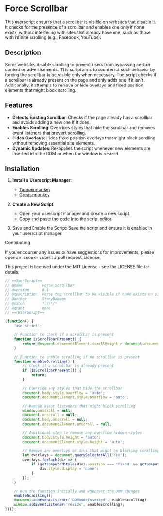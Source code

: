 # Force Scrollbar 

This userscript ensures that a scrollbar is visible on websites that disable it. It checks for the presence of a scrollbar and enables one only if none exists, without interfering with sites that already have one, such as those with infinite scrolling (e.g., Facebook, YouTube).

## Description

Some websites disable scrolling to prevent users from bypassing certain content or advertisements. This script aims to counteract such behavior by forcing the scrollbar to be visible only when necessary. The script checks if a scrollbar is already present on the page and only adds one if it isn't. Additionally, it attempts to remove or hide overlays and fixed position elements that might block scrolling.

## Features

- **Detects Existing Scrollbar**: Checks if the page already has a scrollbar and avoids adding a new one if it does.
- **Enables Scrolling**: Overrides styles that hide the scrollbar and removes event listeners that prevent scrolling.
- **Hides Overlays**: Hides fixed position overlays that might block scrolling without removing essential site elements.
- **Dynamic Updates**: Re-applies the script whenever new elements are inserted into the DOM or when the window is resized.

## Installation

1. **Install a Userscript Manager**:
   - [Tampermonkey](https://www.tampermonkey.net/) 
   - [Greasemonkey](https://www.greasespot.net/)

2. **Create a New Script**:
   - Open your userscript manager and create a new script.
   - Copy and paste the code into the script editor.
  
3.    Save and Enable the Script:
        Save the script and ensure it is enabled in your userscript manager.

Contributing

If you encounter any issues or have suggestions for improvements, please open an issue or submit a pull request.
License

This project is licensed under the MIT License - see the LICENSE file for details.

```javascript
// ==UserScript==
// @name         Force Scrollbar 
// @version      0.1
// @description  Force the scrollbar to be visible if none exists on sites that disable it
// @author       StonyBaboon
// @match        *://*/*
// @grant        none
// ==/UserScript==

(function() {
    'use strict';

    // Function to check if a scrollbar is present
    function isScrollbarPresent() {
        return document.documentElement.scrollHeight > document.documentElement.clientHeight;
    }

    // Function to enable scrolling if no scrollbar is present
    function enableScrolling() {
        // Check if a scrollbar is already present
        if (isScrollbarPresent()) {
            return;
        }

        // Override any styles that hide the scrollbar
        document.body.style.overflow = 'auto';
        document.documentElement.style.overflow = 'auto';

        // Remove event listeners that might block scrolling
        window.onscroll = null;
        document.onscroll = null;
        document.body.onscroll = null;
        document.documentElement.onscroll = null;

        // Additional step to remove any overflow hidden styles
        document.body.style.height = 'auto';
        document.documentElement.style.height = 'auto';

        // Remove any overlays or divs that might be blocking scrolling
        let overlays = document.querySelectorAll('div');
        overlays.forEach(div => {
            if (getComputedStyle(div).position === 'fixed' && getComputedStyle(div).zIndex > 1000) {
                div.style.display = 'none';
            }
        });
    }

    // Run the function initially and whenever the DOM changes
    enableScrolling();
    document.addEventListener('DOMNodeInserted', enableScrolling);
    window.addEventListener('resize', enableScrolling);
})();

